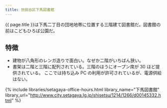 ```yaml
---
title: 世田谷区下馬図書館
---
```


{{ page.title }}は下馬二丁目の団地地帯に位置する三階建て図書館だ。図書館の前はこどもひろば公園だ。

## 特徴

* 建物が八角形のレンガ造りで面白い。なぜか二階がいちばん狭い。
* 書架は二階と三階に配列されている。三階のほうにオープン席が 30 ほど提供されている。
  ここでは持ち込み PC の利用が許可されているが、電源供給はない。

{% include libraries/setagaya-office-hours.html
    library_name="下馬図書館"
    library_url="http://www.city.setagaya.lg.jp/shisetsu/1214/1266/d00145332.html" %}
